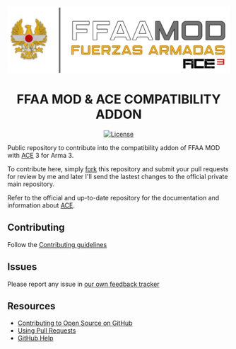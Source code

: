 <p align="center">
  <img src="https://github.com/FFAAMOD-Team/ffaa_comp_ace/blob/develop/Logo_FFAA_ACE3_cabecera.png" width="720" />
</p>
<h1 align="center">FFAA MOD & ACE COMPATIBILITY ADDON</h1>
<p align="center">
  <a href="https://opensource.org/licenses/GPL-3.0">
    <img src="https://img.shields.io/badge/License-GPL-yellow.svg"
         alt="License" />
  </a>
</p>

Public repository to contribute into the compatibility addon of FFAA MOD with [ACE][ACE] 3 for Arma 3.

To contribute here, simply [fork][fork] this repository and submit your pull requests for review by me and later I'll send the lastest changes to the official private main repository.

Refer to the official and up-to-date repository for the documentation and information about [ACE][ACE].

## Contributing

Follow the [Contributing guidelines](https://github.com/FFAAMOD/ffaa_comp_ace/blob/master/.github/CONTRIBUTING.md)

## Issues

Please report any issue in [our own feedback tracker](https://gitlab.com/FFAAMOD-Team/FFAAMOD/issues/)

## Resources

- [Contributing to Open Source on GitHub](https://guides.github.com/activities/contributing-to-open-source/)
- [Using Pull Requests](https://help.github.com/articles/using-pull-requests/)
- [GitHub Help](https://help.github.com)

[fork]: https://github.com/FFAAMOD/ffaa_comp_ace/fork
[pr]: https://github.com/FFAAMOD/ffaa_comp_ace/compare
[style]: http://ben.balter.com/jekyll-style-guide/
[ACE]: https://github.com/acemod/ACE3
